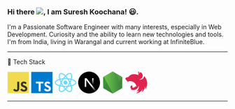 ### Hi there <img src="https://raw.githubusercontent.com/MartinHeinz/MartinHeinz/master/wave.gif" width="30px" style="max-width:100%;">, I am Suresh Koochana! 😃.
I'm a Passionate Software Engineer with many interests, especially in Web Development. Curiosity and the ability to learn new technologies and tools. I'm from India, living in Warangal and current working at InfiniteBlue.

---

🧰 Tech Stack

<img src="https://raw.githubusercontent.com/devicons/devicon/master/icons/javascript/javascript-original.svg" alt="JavaScript" width="50px" height="50px"/>
<img src="https://raw.githubusercontent.com/devicons/devicon/master/icons/typescript/typescript-original.svg" alt="TypeScript" width="50px" height="50px"/>
<img src="https://raw.githubusercontent.com/devicons/devicon/master/icons/react/react-original.svg" alt="React" width="50px" height="50px"/>  
<img src="https://raw.githubusercontent.com/devicons/devicon/master/icons/nextjs/nextjs-original.svg" alt="NextJS" width="50px" height="50px"/>
<img src="https://raw.githubusercontent.com/devicons/devicon/master/icons/nodejs/nodejs-original.svg" alt="Node" width="50px" height="50px"/>
<img src="https://raw.githubusercontent.com/devicons/devicon/master/icons/nestjs/nestjs-original.svg" alt="NestJS" width="50px" height="50px"/>



---

<!--
**SureshKuchana/SureshKuchana** is a ✨ _special_ ✨ repository because its `README.md` (this file) appears on your GitHub profile.

Here are some ideas to get you started:

- 🔭 I’m currently working on ...
- 🌱 I’m currently learning ...
- 👯 I’m looking to collaborate on ...
- 🤔 I’m looking for help with ...
- 💬 Ask me about ...
- 📫 How to reach me: ...
- 😄 Pronouns: ...
- ⚡ Fun fact: ...
-->
